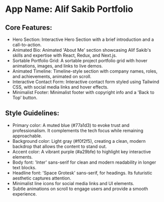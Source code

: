 # **App Name**: Alif Sakib Portfolio

## Core Features:

- Hero Section: Interactive Hero Section with a brief introduction and a call-to-action.
- Animated Bio: Animated 'About Me' section showcasing Alif Sakib's skills and expertise with React, Redux, and Next.js.
- Sortable Portfolio Grid: A sortable project portfolio grid with hover animations, images, and links to live demos.
- Animated Timeline: Timeline-style section with company names, roles, and achievements, animated on scroll.
- Interactive Contact Form: Interactive contact form styled using Tailwind CSS, with social media links and hover effects.
- Minimalist Footer: Minimalist footer with copyright info and a 'Back to Top' button.

## Style Guidelines:

- Primary color: A muted blue (#77a1d3) to evoke trust and professionalism. It complements the tech focus while remaining approachable.
- Background color: Light gray (#f0f2f5), creating a clean, modern backdrop that allows the content to stand out.
- Accent color: A vibrant purple (#a29bfe) to highlight key interactive elements.
- Body font: 'Inter' sans-serif for clean and modern readability in longer text blocks.
- Headline font: 'Space Grotesk' sans-serif, for headings. Its futuristic aesthetic captures attention.
- Minimalist line icons for social media links and UI elements.
- Subtle animations on scroll to engage users and provide a smooth experience.